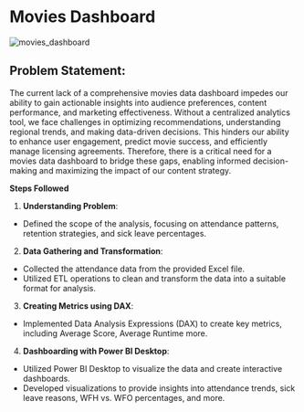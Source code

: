 # Movies Dashboard
![movies_dashboard](https://github.com/anuraggupta19/movies_dashboard_powerbi/assets/89268385/105de2d0-94f3-4ba9-a1db-5320dc623028)

## Problem Statement:
The current lack of a comprehensive movies data dashboard impedes our ability to gain actionable insights into audience preferences, content performance, and marketing effectiveness. Without a centralized analytics tool, we face challenges in optimizing recommendations, understanding regional trends, and making data-driven decisions. This hinders our ability to enhance user engagement, predict movie success, and efficiently manage licensing agreements. Therefore, there is a critical need for a movies data dashboard to bridge these gaps, enabling informed decision-making and maximizing the impact of our content strategy.

**Steps Followed**

1. **Understanding Problem**:
- Defined the scope of the analysis, focusing on attendance patterns, retention strategies, and sick leave percentages.
2. **Data Gathering and Transformation**:
- Collected the attendance data from the provided Excel file.
- Utilized ETL operations to clean and transform the data into a suitable format for analysis.
3. **Creating Metrics using DAX**:
- Implemented Data Analysis Expressions (DAX) to create key metrics, including Average Score, Average Runtime more.
4. **Dashboarding with Power BI Desktop**:
- Utilized Power BI Desktop to visualize the data and create interactive dashboards.
- Developed visualizations to provide insights into attendance trends, sick leave reasons, WFH vs. WFO percentages, and more.
